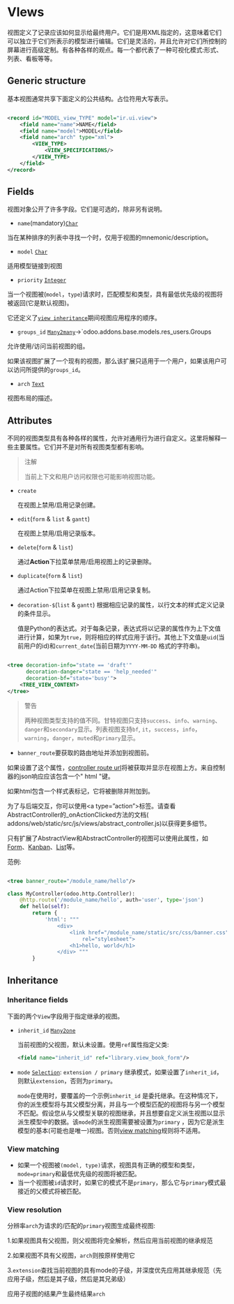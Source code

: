 # VIews

视图定义了记录应该如何显示给最终用户。它们是用XML指定的，这意味着它们可以独立于它们所表示的模型进行编辑。它们是灵活的，并且允许对它们所控制的屏幕进行高级定制。有各种各样的观点。每一个都代表了一种可视化模式:形式、列表、看板等等。

## Generic structure

基本视图通常共享下面定义的公共结构。占位符用大写表示。

```xml

<record id="MODEL_view_TYPE" model="ir.ui.view">
    <field name="name">NAME</field>
    <field name="model">MODEL</field>
    <field name="arch" type="xml">
        <VIEW_TYPE>
            <VIEW_SPECIFICATIONS/>
        </VIEW_TYPE>
    </field>
</record>
```

## Fields

视图对象公开了许多字段。它们是可选的，除非另有说明。

* `name`(mandatory)[`Char`]()

当在某种排序的列表中寻找一个时，仅用于视图的mnemonic/description。

* `model` [`Char`]()

适用模型链接到视图

* `priority` [`Integer`]()

当一个视图被(`model`，`type`)请求时，匹配模型和类型，具有最低优先级的视图将被返回(它是默认视图)。

它还定义了[`view inheritance`]()期间视图应用程序的顺序。

* `groups_id` [`Many2many`]()->`odoo.addons.base.models.res_users.Groups

允许使用/访问当前视图的组。

如果该视图扩展了一个现有的视图，那么该扩展只适用于一个用户，如果该用户可以访问所提供的`groups_id`。

* `arch` [`Text`]()

视图布局的描述。

## Attributes

不同的视图类型具有各种各样的属性，允许对通用行为进行自定义。这里将解释一些主要属性。它们并不是对所有视图类型都有影响。

> 注解
>
> 当前上下文和用户访问权限也可能影响视图功能。

* `create`

  在视图上禁用/启用记录创建。

* `edit`(`form` & `list` & `gantt`)

  在视图上禁用/启用记录版本。

* `delete`(`form` & `list`)

  通过**Action**下拉菜单禁用/启用视图上的记录删除。

* `duplicate`(`form` & `list`)

  通过Action下拉菜单在视图上禁用/启用记录复制。

* `decoration-$`(`list` & `gantt`)
  根据相应记录的属性，以行文本的样式定义记录的条件显示。

  值是Python的表达式。对于每条记录，表达式将以记录的属性作为上下文值进行计算，如果为`true`，则将相应的样式应用于该行。其他上下文值是`uid`(当前用户的id)和`current_date`(当前日期为`YYYY-MM-DD`
  格式的字符串)。

```xml

<tree decoration-info="state == 'draft'"
      decoration-danger="state == 'help_needed'"
      decoration-bf="state='busy'">
    <TREE_VIEW_CONTENT>
</tree>
```

> 警告
>
> 两种视图类型支持的值不同。甘特视图只支持`success`、`info`、`warning`、`danger`和`secondary`显示。列表视图支持`bf`, `it`，`success`，`info`，`warning`，`danger`，`muted`和`primary`显示。

* `banner_route`要获取的路由地址并添加到视图前。

如果设置了这个属性，[controller route url]()将被获取并显示在视图上方。来自控制器的json响应应该包含一个" html "键。

如果html包含一个样式表<link>标记，它将被删除并附加到<head>。

为了与后端交互，你可以使用\<a type=”action”>标签。请查看AbstractController的_onActionClicked方法的文档(
addons/web/static/src/js/views/abstract_controller.js)以获得更多细节。

只有扩展了AbstractView和AbstractController的视图可以使用此属性，如[Form]()、[Kanban]()、[List]()等。

范例:

```xml

<tree banner_route="/module_name/hello"/>
```

```python
class MyController(odoo.http.Controller):
    @http.route('/module_name/hello', auth='user', type='json')
    def hello(self):
        return {
            'html': """
                <div>
                    <link href="/module_name/static/src/css/banner.css"
                        rel="stylesheet">
                    <h1>hello, world</h1>
                </div> """
        }
```

## Inheritance

### Inheritance fields

下面的两个`View`字段用于指定继承的视图。

* `inherit_id` [`Many2one`]()

  当前视图的父视图，默认未设置。使用`ref`属性指定父类:
  ```xml
  <field name="inherit_id" ref="library.view_book_form"/>
  ```

* `mode` [`Selection`](): `extension / primary`
  继承模式，如果设置了`inherit_id`，则默认`extension`，否则为`primary`。

  `mode`在使用时，要覆盖的一个示例`inherit_id`
  是委托继承。在这种情况下，你的派生模型将与其父模型分离，并且与一个模型匹配的视图将与另一个模型不匹配。假设您从与父模型关联的视图继承，并且想要自定义派生视图以显示派生模型中的数据。该`mode`的派生视图需要被设置为`primary`
  ，因为它是派生模型的基本(可能也是唯一)视图。否则[view matching]()规则将不适用。

### View matching

* 如果一个视图被`(model, type)`请求，视图具有正确的模型和类型，`mode=primary`和最低优先级的视图将被匹配。
* 当一个视图被`id`请求时，如果它的模式不是`primary`，那么它与`primary`模式最接近的父模式将被匹配。

### View resolution

分辨率`arch`为请求的/匹配的`primary`视图生成最终视图:

1.如果视图具有父视图，则父视图将完全解析，然后应用当前视图的继承规范

2.如果视图不具有父视图，`arch`则按原样使用它

3.`extension`查找当前视图的具有mode的子级，并深度优先应用其继承规范（先应用子级，然后是其子级，然后是其兄弟级）

应用子视图的结果产生最终结果`arch`
